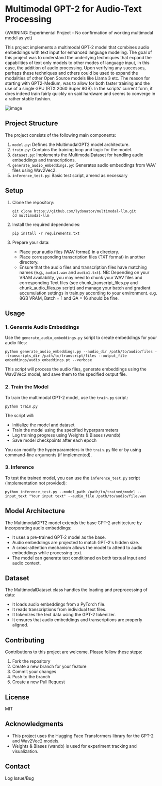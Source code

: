 # Multimodal GPT-2 for Audio-Text Processing 
(WARNING: Experimental Project - No confirmation of working multimodal model as yet)


This project implements a multimodal GPT-2 model that combines audio embeddings with text input for enhanced language modeling.
The goal of this project was to understand the underlying techniques that expand the capabilities of text only models to other modes of language input, in this case, the addition of audio processing. Upon verifying any successes, perhaps these techniques and others could be used to expand the modalities of other Open Source models like Llama 3 etc. The reason for starting with GPT2-Medium, was to allow for both faster training and the use of a single GPU (RTX 2060 Super 8GB). In the scripts' current form, it does indeed train fairly quickly on said hardware and seems to converge in a rather stable fashion. 

![image](https://github.com/user-attachments/assets/07bd9008-221b-43f8-acc6-de9a99197706)



## Project Structure

The project consists of the following main components:  

1. `model.py`: Defines the MultimodalGPT2 model architecture.
2. `train.py`: Contains the training loop and logic for the model.
3. `dataset.py`: Implements the MultimodalDataset for handling audio embeddings and transcriptions.
4. `generate_audio_embeddings.py`: Generates audio embeddings from WAV files using Wav2Vec2.
5. `inference_test.py`: Basic test script, amend as necessary


## Setup

1. Clone the repository:
   ```
   git clone https://github.com/lydonator/multimodal-llm.git
   cd multimodal-llm
   ```

2. Install the required dependencies:
   ```
   pip install -r requirements.txt
   ```

3. Prepare your data:
   - Place your audio files (WAV format) in a directory. 
   - Place corresponding transcription files (TXT format) in another directory.
   - Ensure that the audio files and transcription files have matching names (e.g., `audio1.wav` and `audio1.txt`).
    NB: Depending on your VRAM availability, you may need to chunk your WAV files
     and corresponding Text files (see chunk_transcript_files.py and chunk_audio_files.py script) and manage your batch and 
     gradient accumulation settings in train.py according to your environment. e.g. 8GB VRAM, Batch = 1 and GA = 16 should be fine.
     
## Usage

### 1. Generate Audio Embeddings

Use the `generate_audio_embeddings.py` script to create embeddings for your audio files:

```
python generate_audio_embeddings.py --audio_dir /path/to/audio/files --transcripts_dir /path/to/transcript/files --output_file embeddings/audio_embeddings.pt --verbose
```

This script will process the audio files, generate embeddings using the Wav2Vec2 model, and save them to the specified output file.

### 2. Train the Model

To train the multimodal GPT-2 model, use the `train.py` script:

```
python train.py
```

The script will:
- Initialize the model and dataset
- Train the model using the specified hyperparameters
- Log training progress using Weights & Biases (wandb)
- Save model checkpoints after each epoch

You can modify the hyperparameters in the `train.py` file or by using command-line arguments (if implemented).

### 3. Inference

To test the trained model, you can use the `inference_test.py` script (implementation not provided):

```
python inference_test.py --model_path /path/to/trained/model --input_text "Your input text" --audio_file /path/to/audio/file.wav
```

## Model Architecture

The MultimodalGPT2 model extends the base GPT-2 architecture by incorporating audio embeddings:

- It uses a pre-trained GPT-2 model as the base.
- Audio embeddings are projected to match GPT-2's hidden size.
- A cross-attention mechanism allows the model to attend to audio embeddings while processing text.
- The model can generate text conditioned on both textual input and audio context.

## Dataset

The MultimodalDataset class handles the loading and preprocessing of data:

- It loads audio embeddings from a PyTorch file.
- It reads transcriptions from individual text files.
- It tokenizes the text data using the GPT-2 tokenizer.
- It ensures that audio embeddings and transcriptions are properly aligned.

## Contributing

Contributions to this project are welcome. Please follow these steps:

1. Fork the repository
2. Create a new branch for your feature
3. Commit your changes
4. Push to the branch
5. Create a new Pull Request

## License

MIT

## Acknowledgments

- This project uses the Hugging Face Transformers library for the GPT-2 and Wav2Vec2 models.
- Weights & Biases (wandb) is used for experiment tracking and visualization.

## Contact

Log Issue/Bug
